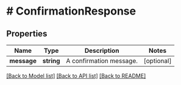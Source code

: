 # # ConfirmationResponse

## Properties

Name | Type | Description | Notes
------------ | ------------- | ------------- | -------------
**message** | **string** | A confirmation message. | [optional]

[[Back to Model list]](../../README.md#models) [[Back to API list]](../../README.md#endpoints) [[Back to README]](../../README.md)
